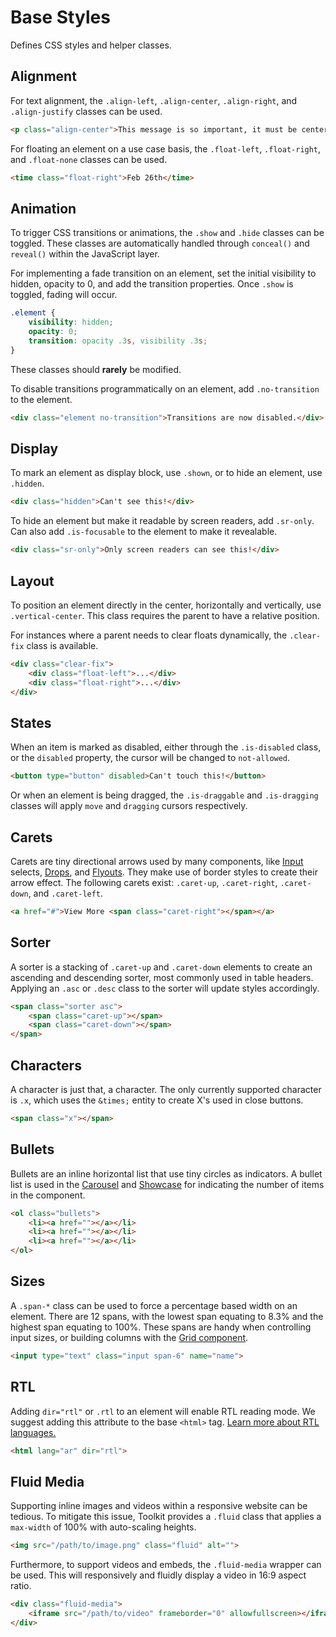 # Base Styles #

Defines CSS styles and helper classes.

## Alignment ##

For text alignment, the `.align-left`, `.align-center`, `.align-right`, and `.align-justify` classes can be used.

```html
<p class="align-center">This message is so important, it must be centered!</p>
```

For floating an element on a use case basis, the `.float-left`, `.float-right`, and `.float-none` classes can be used.

```html
<time class="float-right">Feb 26th</time>
```

## Animation ##

To trigger CSS transitions or animations, the `.show` and `.hide` classes can be toggled. These classes are automatically handled through `conceal()` and `reveal()` within the JavaScript layer.

For implementing a fade transition on an element, set the initial visibility to hidden, opacity to 0, and add the transition properties. Once `.show` is toggled, fading will occur.

```css
.element {
    visibility: hidden;
    opacity: 0;
    transition: opacity .3s, visibility .3s;
}
```

<div class="notice is-warning">
    These classes should <b>rarely</b> be modified.
</div>

To disable transitions programmatically on an element, add `.no-transition` to the element.

```html
<div class="element no-transition">Transitions are now disabled.</div>
```

## Display ##

To mark an element as display block, use `.shown`, or to hide an element, use `.hidden`.

```html
<div class="hidden">Can't see this!</div>
```

To hide an element but make it readable by screen readers, add `.sr-only`. Can also add `.is-focusable` to the element to make it revealable.

```html
<div class="sr-only">Only screen readers can see this!</div>
```

## Layout ##

To position an element directly in the center, horizontally and vertically, use `.vertical-center`. This class requires the parent to have a relative position.

For instances where a parent needs to clear floats dynamically, the `.clear-fix` class is available.

```html
<div class="clear-fix">
    <div class="float-left">...</div>
    <div class="float-right">...</div>
</div>
```

## States ##

When an item is marked as disabled, either through the `.is-disabled` class, or the `disabled` property, the cursor will be changed to `not-allowed`.

```html
<button type="button" disabled>Can't touch this!</button>
```

Or when an element is being dragged, the `.is-draggable` and `.is-dragging` classes will apply `move` and `dragging` cursors respectively.

## Carets ##

Carets are tiny directional arrows used by many components, like [Input](../../components/input.md) selects, [Drops](../../components/drop.md), and [Flyouts](../../components/flyout.md). They make use of border styles to create their arrow effect. The following carets exist: `.caret-up`, `.caret-right`, `.caret-down`, and `.caret-left`.

```html
<a href="#">View More <span class="caret-right"></span></a>
```

## Sorter ##

A sorter is a stacking of `.caret-up` and `.caret-down` elements to create an ascending and descending sorter, most commonly used in table headers. Applying an `.asc` or `.desc` class to the sorter will update styles accordingly.

```html
<span class="sorter asc">
    <span class="caret-up"></span>
    <span class="caret-down"></span>
</span>
```

## Characters ##

A character is just that, a character. The only currently supported character is `.x`, which uses the `&times;` entity to create X's used in close buttons.

```html
<span class="x"></span>
```

## Bullets ##

Bullets are an inline horizontal list that use tiny circles as indicators. A bullet list is used in the [Carousel](../../components/carousel.md) and [Showcase](../../components/showcase.md) for indicating the number of items in the component.

```html
<ol class="bullets">
    <li><a href=""></a></li>
    <li><a href=""></a></li>
    <li><a href=""></a></li>
</ol>
```

## Sizes ##

A `.span-*` class can be used to force a percentage based width on an element. There are 12 spans, with the lowest span equating to 8.3% and the highest span equating to 100%. These spans are handy when controlling input sizes, or building columns with the [Grid component](../../components/grid.md).

```html
<input type="text" class="input span-6" name="name">
```

## RTL ##

Adding `dir="rtl"` or `.rtl` to an element will enable RTL reading mode. We suggest adding this attribute to the base `<html>` tag. [Learn more about RTL languages.](../../development/rtl.md)

```html
<html lang="ar" dir="rtl">
```

## Fluid Media ##

Supporting inline images and videos within a responsive website can be tedious. To mitigate this issue, Toolkit provides a `.fluid` class that applies a `max-width` of 100% with auto-scaling heights.

```html
<img src="/path/to/image.png" class="fluid" alt="">
```

Furthermore, to support videos and embeds, the `.fluid-media` wrapper can be used. This will responsively and fluidly display a video in 16:9 aspect ratio.

```html
<div class="fluid-media">
    <iframe src="/path/to/video" frameborder="0" allowfullscreen></iframe>
</div>
```

